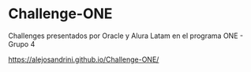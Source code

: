 # Challenge-ONE
Challenges presentados por Oracle y Alura Latam en el programa ONE - Grupo 4

https://alejosandrini.github.io/Challenge-ONE/
